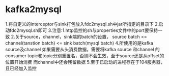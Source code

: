 # kafka2mysql
1.将自定义的interceptor与sink打包放入fdc2mysql.sh中jar所指定的目录下
2.启动fdc2mysql.sh即可
3.注意:1.http监控的sh与properties文件中的port要保持一致
      2.关于source，channel，sink端的batch的设置，
        source batch <= channel(tanstion batch) <= sink batch(mysql batch)
4.所使用的是kafka source及channel 如果需要从头消费数据，需要将kafka source 和channel
  的consumer topic和topic分别重置名，否则不会生效，至于source还是从offset的位置开始消费
  而channel中还会残留数据
5.至于已启动的进程存在于104服务器，且已经加入监控

